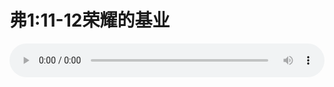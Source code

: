 # 弗1:11-12荣耀的基业

<audio style="width: 100%;" preload="false" controls controlslist="nodownload"><source src="//file.simai.life/audio/mp3/old/12338.mp3" type="audio/mpeg">Your browser does not support the audio element.</audio>


